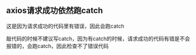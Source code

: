 ## axios请求成功依然跑catch

这是因为请求成功的代码里有错误，因此会跑catch

敲代码的时候不建议写catch，因为有catch的时候，请求成功的代码有错是不会报错的，会跑catch，因此检查不了错误代码


<Valine></Valine>